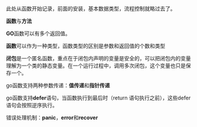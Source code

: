 此处从函数开始记录，前面的安装，基本数据类型，流程控制就略过去了。



**函数**与**方法**

**GO**函数可以有多个返回值。

**函数**可以作为一种类型，函数类型的区别是参数和返回值的个数和类型

**闭包**是一个匿名函数，重点在于闭包内声明的变量是安全的，可以把闭包内的变量理解为一个类的静态变量。在一个运行过程中，调用多次闭包，这个变量也只是保存一个。

go函数支持两种参数传递：**值传递**和**指针传递**

go函数支持**defer**语句，当函数执行到最后时（return 语句执行之前），这些defer语句会按照逆序执行。

错误处理机制：**panic**，**error**和**recover**

